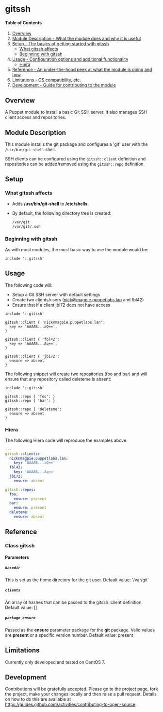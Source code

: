 # gitssh

#### Table of Contents

1. [Overview](#overview)
2. [Module Description - What the module does and why it is useful](#module-description)
3. [Setup - The basics of getting started with gitssh](#setup)
    * [What gitssh affects](#what-gitssh-affects)
    * [Beginning with gitssh](#beginning-with-gitssh)
4. [Usage - Configuration options and additional functionality](#usage)
    * [Hiera](#hiera)
5. [Reference - An under-the-hood peek at what the module is doing and how](#reference)
5. [Limitations - OS compatibility, etc.](#limitations)
6. [Development - Guide for contributing to the module](#development)

## Overview

A Puppet module to install a basic Git SSH server.  It also manages SSH client
access and repositories.


## Module Description

This module installs the git package and configures a 'git' user with the
`/usr/bin/git-shell` shell.

SSH clients can be configured using the `gitssh::client` definition and
repositories can be added/removed using the `gitssh::repo` definition.

## Setup

### What gitssh affects

* Adds **/usr/bin/git-shell** to **/etc/shells**.
* By default, the following directory tree is created:

  ```bash
  /var/git
  /var/git/.ssh
  ```

### Beginning with gitssh

As with most modules, the most basic way to use the module would be:

```puppet
include '::gitssh'
```

## Usage

The following code will:

* Setup a Git SSH server with default settings
* Create two clients/users (nick@magpie.puppetlabs.lan and fbl42)
* Ensure that if a client jbi72 does not have access

```puppet
include '::gitssh'

gitssh::client { 'nick@magpie.puppetlabs.lan':
  key => 'AAAAB...aQ==',
}

gitssh::client { 'fbl42':
  key => 'AAAAB...Aq==',
}

gitssh::client { 'jbi72':
  ensure => absent
}
```

The following snippet will create two repositories (foo and bar) and will
ensure that any repository called deleteme is absent:

```puppet
include '::gitssh'

gitssh::repo { 'foo': }
gitssh::repo { 'bar': }

gitssh::repo { 'deleteme':
  ensure => absent
}
```

### Hiera

The following Hiera code will reproduce the examples above:

```YAML
---
gitssh::clients:
  nick@magpie.puppetlabs.lan:
    key: 'AAAAB...aQ=='
  fbl42:
    key: 'AAAAB...Aq=='
  jbi72:
    ensure: absent

gitssh::repos:
  foo:
    ensure: present
  bar:
    ensure: present
  deleteme:
    ensure: absent
```

## Reference

### Class gitssh

#### Parameters

##### `basedir`
This is set as the home directory for the git user.
Default value: '/var/git'

##### `clients`
An array of hashes that can be passed to the gitssh::client definition.
Default value: []

##### `package_ensure`
Passed as the **ensure** parameter package for the **git** package.  Valid
values are **present** or a specific version number.
Default value: present

## Limitations

Currently only developed and tested on CentOS 7.

## Development

Contributions will be gratefully accepted.  Please go to the project page,
fork the project, make your changes locally and then raise a pull request.
Details on how to do this are available at
https://guides.github.com/activities/contributing-to-open-source.
